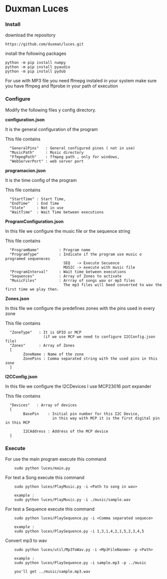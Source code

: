 # Duxman Luces
### Install
download the repository
````
https://github.com/duxman/luces.git
````
install the following packages
````
python -m pip install numpy
python -m pip install pyaudio
python -m pip install pydub
````
For use with MP3 file you need ffmepg instaled in your system 
make sure you have ffmpeg and ffprobe in your path of execution

### Configure
Modify the following files y config directory.

**configuration.json**

It is the general configuration of the program

This file contains 

````
  "GeneralPins"   : General configured pines ( not in use)
  "MusicPath"     : Music directory
  "FfmpegPath"    : ffmpeg path , only for windows,
  "WebServerPort" : web server port
````

**programacion.json**

It is the time config of the program
 
This file contains 

````
  "StartTime" : Start Time,
  "EndTime"   : End Time
  "State"     : Not in use
  "WaitTime"  : Wait Time between executions
````

**ProgramConfiguration.json**

In this file we configure the music file or the sequence string  

This file contains 

````
  "ProgramName"         : Program name
  "ProgramType"         : Indicate if the program use music o programed sequeneces
                          SEQ   -> Execute Secuence
                          MUSIC -> execute with music file 
  "ProgramInterval"     : Wait time between executions
  "Sequences"           : Array of Zones to activate 
  "MusicFiles"          : Arrray of songs wav or mp3 files
                          The mp3 files will beed converted to wav the first time we play then.                    
````
**Zones.json**

In this file we configure the predefines zones with the pins used in every zone

This file contains 

````
  "ZoneType"   : It is GPIO or MCP
                 (if we use MCP we need to configure I2CConfig.json file)
  "Zones"      : Array of Zones
  [
        ZoneName : Name of the zone
        ZonePins : Comma separated string with the used pins in this zone
  ]                                     
````

**I2CConfig.json**

In this file we configure the I2CDevices I use MCP23016 port expander 

This file contains 

````
  "Devices"   : Array of devices                   
  [
        BasePin    : Initial pin number for this I2C Device, 
                     in this way with MCP it is the first digital pin in this MCP 
        
        I2CAddress : Address of the MCP device
  ]                                     
````


### Execute

For use the main program execute this command
````
    sudo python luces/main.py
````

For test a Song execute this command
````
    sudo python luces/PlayMusic.py -i <Path to song in wav>
    
    example :
    sudo python luces/PlayMusic.py -i ./music/sample.wav
````

For test a Sequence execute this command
````
    sudo python luces/PlaySequence.py -i <Comma separated sequece>
    
    example :
    sudo python luces/PlaySequence.py -i 1,3,1,4,2,1,5,2,3,4,5    
````

Convert mp3 to wav
````
    sudo python luces/util/Mp3ToWav.py -i <Mp3FileNanme> -p <Path>
    
    example :
    sudo python luces/PlaySequence.py -i sample.mp3 -p ../music
    
    you'll get ../music/sample.mp3.wav    
````


